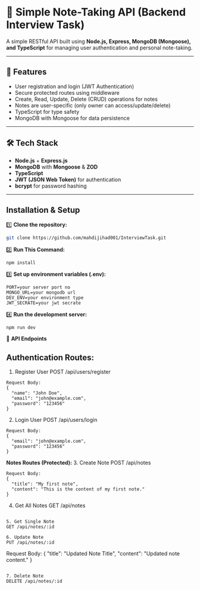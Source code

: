 # 🧪 Simple Note-Taking API (Backend Interview Task)

A simple RESTful API built using **Node.js, Express, MongoDB (Mongoose), and TypeScript** for managing user authentication and personal note-taking.

---

## 🚀 Features

- User registration and login (JWT Authentication)
- Secure protected routes using middleware
- Create, Read, Update, Delete (CRUD) operations for notes
- Notes are user-specific (only owner can access/update/delete)
- TypeScript for type safety
- MongoDB with Mongoose for data persistence

---

## 🛠️ Tech Stack

- **Node.js** + **Express.js**
- **MongoDB** with **Mongoose** & **ZOD**
- **TypeScript**
- **JWT (JSON Web Token)** for authentication
- **bcrypt** for password hashing

---

## Installation & Setup

1️⃣ **Clone the repository:**
```bash
git clone https://github.com/mahdijihad001/InterviewTask.git

```

2️⃣  **Run This Command:**

```
npm install
```

3️⃣ **Set up environment variables (.env):**

```
PORT=your server port no
MONGO_URL=your mongodb url
DEV_ENV=your environment type
JWT_SECRATE=your jwt secrate

```

4️⃣ **Run the development server:**

```
npm run dev

```

🔑 **API Endpoints**
## Authentication Routes:
1. Register User
POST /api/users/register

```
Request Body:
{
  "name": "John Doe",
  "email": "john@example.com",
  "password": "123456"
}

```
2. Login User
POST /api/users/login

```
Request Body:
{
  "email": "john@example.com",
  "password": "123456"
}

```

**Notes Routes (Protected):**
3. Create Note
POST /api/notes

```
Request Body:
{
  "title": "My first note",
  "content": "This is the content of my first note."
}
```

4. Get All Notes
GET /api/notes

```

5. Get Single Note
GET /api/notes/:id

6. Update Note
PUT /api/notes/:id

```
Request Body:
{
  "title": "Updated Note Title",
  "content": "Updated note content."
}

```

7. Delete Note
DELETE /api/notes/:id




